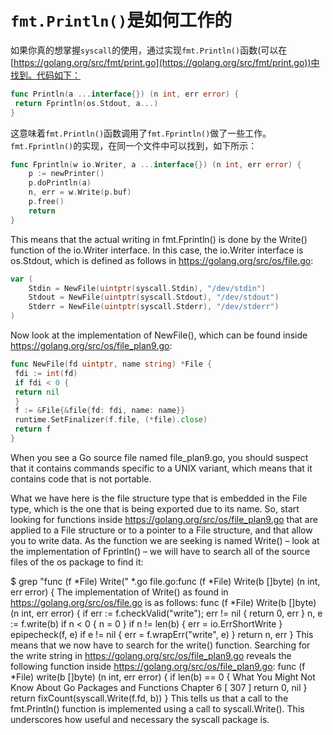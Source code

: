 # `fmt.Println()`是如何工作的

如果你真的想掌握`syscall`的使用，通过实现`fmt.Println()`函数(可以在[https://golang.org/src/fmt/print.go](https://golang.org/src/fmt/print.go))中找到。代码如下：

```go
func Println(a ...interface{}) (n int, err error) {
 return Fprintln(os.Stdout, a...)
}
```

这意味着`fmt.Println()`函数调用了`fmt.Fprintln()`做了一些工作。`fmt.Fprintln()`的实现，在同一个文件中可以找到，如下所示：

```go
func Fprintln(w io.Writer, a ...interface{}) (n int, err error) {
    p := newPrinter()
    p.doPrintln(a)
    n, err = w.Write(p.buf)
    p.free()
    return
}
```

This means that the actual writing in fmt.Fprintln() is done by the Write() function of the io.Writer interface. In this case, the io.Writer interface is os.Stdout, which is defined as follows in https://golang.org/src/os/file.go:


```go
var (
    Stdin = NewFile(uintptr(syscall.Stdin), "/dev/stdin")
    Stdout = NewFile(uintptr(syscall.Stdout), "/dev/stdout")
    Stderr = NewFile(uintptr(syscall.Stderr), "/dev/stderr")
)
```

Now look at the implementation of NewFile(), which can be found inside https://golang.org/src/os/file_plan9.go:

```go
func NewFile(fd uintptr, name string) *File {
 fdi := int(fd)
 if fdi < 0 {
 return nil
 }
 f := &File{&file{fd: fdi, name: name}}
 runtime.SetFinalizer(f.file, (*file).close)
 return f
}
```

When you see a Go source file named file_plan9.go, you should suspect that it contains commands specific to a UNIX variant, which means that it contains code that is not portable.

What we have here is the file structure type that is embedded in the File type, which is the one that is being exported due to its name. So, start looking for functions inside https://golang.org/src/os/file_plan9.go that are applied to a File structure or to a pointer to a File structure, and that allow you to write data. As the function we are seeking is named Write() – look at the implementation of Fprintln() – we will have to search all of the source files of the os package to find it:

$ grep "func (f \*File) Write(" *.go
file.go:func (f *File) Write(b []byte) (n int, err error) {
The implementation of Write() as found in https://golang.org/src/os/file.go is as
follows:
func (f *File) Write(b []byte) (n int, err error) {
 if err := f.checkValid("write"); err != nil {
 return 0, err
 }
 n, e := f.write(b)
 if n < 0 {
 n = 0
 }
 if n != len(b) {
 err = io.ErrShortWrite
 }
 epipecheck(f, e)
 if e != nil {
 err = f.wrapErr("write", e)
 }
 return n, err
}
This means that we now have to search for the write() function. Searching for the write
string in https://golang.org/src/os/file_plan9.go reveals the following function inside
https://golang.org/src/os/file_plan9.go:
func (f *File) write(b []byte) (n int, err error) {
 if len(b) == 0 {
What You Might Not Know About Go Packages and Functions Chapter 6
[ 307 ]
 return 0, nil
 }
 return fixCount(syscall.Write(f.fd, b))
}
This tells us that a call to the fmt.Println() function is implemented using a call to
syscall.Write(). This underscores how useful and necessary the syscall package is.